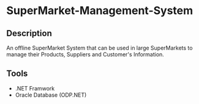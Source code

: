 # SuperMarket-Management-System

## Description
An offline SuperMarket System that can be used in large SuperMarkets to manage their Products, Suppliers and Customer's Information.

## Tools
- .NET Framwork
- Oracle Database (ODP.NET)
